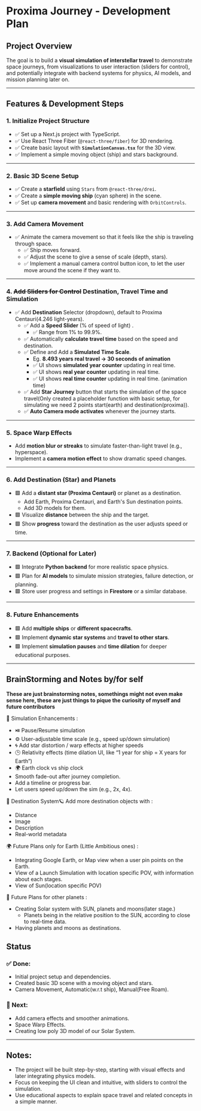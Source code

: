 # Proxima Journey - Development Plan

## Project Overview
The goal is to build a **visual simulation of interstellar travel** to demonstrate space journeys, from visualizations to user interaction (sliders for control), and potentially integrate with backend systems for physics, AI models, and mission planning later on.

---

## Features & Development Steps

### 1. **Initialize Project Structure**
- ✅ Set up a Next.js project with TypeScript.
- ✅ Use React Three Fiber (`@react-three/fiber`) for 3D rendering.
- ✅ Create basic layout with **`SimulationCanvas.tsx`** for the 3D view.
- ✅ Implement a simple moving object (ship) and stars background.

---

### 2. **Basic 3D Scene Setup**
- ✅ Create a **starfield** using `Stars` from `@react-three/drei`.
- ✅ Create a **simple moving ship** (cyan sphere) in the scene.
- ✅ Set up **camera movement** and basic rendering with `OrbitControls`.

---

### 3. **Add Camera Movement**
- ✅ Animate the camera movement so that it feels like the ship is traveling through space.
  - ✅ Ship moves forward.
  - ✅ Adjust the scene to give a sense of scale (depth, stars).
  - ✅ Implement a manual camera control button icon, to let the user move around the scene if they want to. 
  
---

### 4. <strike>**Add Sliders for Control**</strike> **Destination, Travel Time and Simulation** 
- ✅ Add **Destination** Selector (dropdown), default to Proxima Centauri(4.246 light-years).
  - ✅ Add a **Speed Slider** (% of speed of light) .
    - ✅ Range from 1% to 99.9%.
  - ✅ Automatically **calculate travel time** based on the speed and destination.
  - ✅ Define and Add a **Simulated Time Scale**.
    - Eg.  **8.493 years real travel → 30 seconds of animation**
    - ✅ UI shows **simulated year counter** updating in real time.
    - ✅ UI shows **real year counter** updating in real time.
    - ✅ UI shows **real time counter** updating in real time. (animation time)
  - ✅ Add **Star Journey** button that starts the simulation of the space travel(Only created a placeholder function with basic setup, for simulating we need 2 points start(earth) and destination(proxima)).
  - ✅ **Auto Camera mode activates** whenever the journey starts.

---

### 5. **Space Warp Effects**
- Add **motion blur or streaks** to simulate faster-than-light travel (e.g., hyperspace).
- Implement a **camera motion effect** to show dramatic speed changes.
  
---

### 6. **Add Destination (Star) and Planets**
- 🟩 Add a **distant star (Proxima Centauri)** or planet as a destination.
  - Add Earth, Proxima Centauri, and Earth's Sun destination points.
  - Add 3D models for them.
- 🟩 Visualize **distance** between the ship and the target.
- 🟩 Show **progress** toward the destination as the user adjusts speed or time.

---

### 7. **Backend (Optional for Later)**
- 🟩 Integrate **Python backend** for more realistic space physics.
- 🟩 Plan for **AI models** to simulate mission strategies, failure detection, or planning.
- 🟩 Store user progress and settings in **Firestore** or a similar database.
  
---

### 8. **Future Enhancements**
- 🟩 Add **multiple ships** or **different spacecrafts**.
- 🟩 Implement **dynamic star systems** and **travel to other stars**.
- 🟩 Implement **simulation pauses** and **time dilation** for deeper educational purposes.

---

## BrainStorming and Notes by/for self

**These are just brainstorming notes, somethings might not even make sense here, these are just things to pique the curiosity of myself and future contributors**

🔮 Simulation Enhancements :

- ⏯️ Pause/Resume simulation
- ⚙️ User-adjustable time scale (e.g., speed up/down simulation)
- 🌀 Add star distortion / warp effects at higher speeds
- 🕒 Relativity effects (time dilation UI, like “1 year for ship = X years for Earth”)
- 🌍 Earth clock vs ship clock
- Smooth fade-out after journey completion.
- Add a timeline or progress bar.
- Let users speed up/down the sim (e.g., 2x, 4x).

🧪 Destination System🪐 Add more destination objects with :
- Distance
- Image
- Description
- Real-world metadata

🌍 Future Plans only for Earth (Little Ambitious ones) :
- Integrating  Google Earth, or Map view when a user pin points on the Earth.
- View of a Launch Simulation with location specific POV, with information about each stages.
- View of Sun(location specific POV)

🌌 Future Plans for other planets :
- Creating Solar system with SUN, planets and moons(later stage.)
  - Planets being in the relative position to the SUN, according to close to real-time data.
- Having planets and moons as destinations.

## Status

### ✅ Done:
- Initial project setup and dependencies.
- Created basic 3D scene with a moving object and stars.
- Camera Movement, Automatic(w.r.t ship), Manual(Free Roam).

### 🔲 Next:
- Add camera effects and smoother animations.
- Space Warp Effects.
- Creating low poly 3D model of our Solar System.

---

## Notes:
- The project will be built step-by-step, starting with visual effects and later integrating physics models.
- Focus on keeping the UI clean and intuitive, with sliders to control the simulation.
- Use educational aspects to explain space travel and related concepts in a simple manner.
